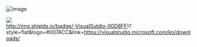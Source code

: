 ![image](https://user-images.githubusercontent.com/76859458/111875731-94600d80-89de-11eb-9133-9804bc08f9d8.png)     
 
![](https://img.shields.io/github/followers/TwilightLullaby?style=social)     
http://img.shields.io/badge/-VisualSutdio-00D8FF)?style=flat&logo=#007ACC&link=https://visualstudio.microsoft.com/ko/downloads/     
